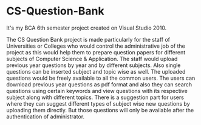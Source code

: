 # CS-Question-Bank
It's my BCA 6th semester project created on Visual Studio 2010.


The CS Question Bank project is made particularly for the staff of Universities or Colleges who would control the administrative job of the project as this would help them to prepare question papers for different subjects of Computer Science & Application. The staff would upload previous year questions by year and by different subjects. Also single questions can be inserted subject and topic wise as well.
The uploaded questions would be freely available to all the common users. The users can download previous year questions as pdf format and also they can search questions using certain keywords and view questions with its respective subject along with different topics.
There is a suggestion part for users where they can suggest different types of subject wise new questions by uploading them directly. But those questions will only be available after the authentication of administrator.
